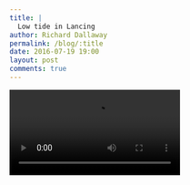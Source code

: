 ```yaml
---
title: |
  Low tide in Lancing
author: Richard Dallaway
permalink: /blog/:title
date: 2016-07-19 19:00
layout: post
comments: true
---
```


<video controls autoplay playsinline>
    <source src="/video/lancing.mp4" type="video/mp4">
</video>
